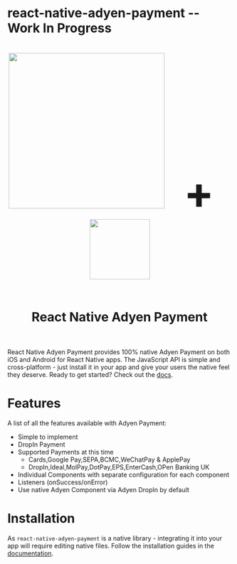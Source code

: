 # react-native-adyen-payment -- Work In Progress

<h1 align="center" style="vertical-align:middle;">
  <img src="https://mkharibalaji.github.io/react-native-adyen-payment/adyen-logo-green.png" width="350" />
  <span style="display:inline-block; width: 30px;"></span>
  <span style="font-size:100px;">+</span>
  <span style="display:inline-block; width: 30px;"></span>
  <img src="https://mkharibalaji.github.io/react-native-adyen-payment/rn_logo.png" height="135"/><br>
  <br><br>
  React Native Adyen Payment
  <br><br>
</h1>

React Native Adyen Payment provides 100% native Adyen Payment on both iOS and Android for React Native apps. The JavaScript API is simple and cross-platform - just install it in your app and give your users the native feel they deserve. Ready to get started? Check out the [docs](https://mkharibalaji.github.io/react-native-adyen-payment/#/INSTALLATION).

# Features

A list of all the features available with Adyen Payment:
- Simple to implement
- DropIn Payment
- Supported Payments at this time
  - Cards,Google Pay,SEPA,BCMC,WeChatPay & ApplePay
  - DropIn,Ideal,MolPay,DotPay,EPS,EnterCash,OPen Banking UK
- Individual Components with separate configuration for each component
- Listeners (onSuccess/onError)
- Use native Adyen Component via Adyen DropIn by default

# Installation
As `react-native-adyen-payment` is a native library - integrating it into your app will require editing native files. Follow the installation guides in the [documentation](https://mkharibalaji.github.io/react-native-adyen-payment/#/INSTALLATION).

